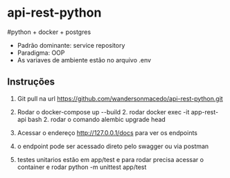 # api-rest-python

#python + docker + postgres
 - Padrão dominante: service repository
 - Paradigma: OOP
 - As variaves de ambiente estão no arquivo .env


## Instruções 

1. Git pull na url https://github.com/wandersonmacedo/api-rest-python.git

2. Rodar o docker-compose up --build
    2. rodar docker exec -it app-rest-api bash
    2. rodar o comando alembic upgrade head

3. Acessar o endereço http://127.0.0.1/docs para ver os endpoints

4. o endpoint pode ser acessado direto pelo swagger ou via postman

5. testes unitarios estão em app/test e para rodar precisa acessar o container e rodar python -m unittest app/test 


